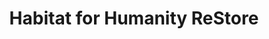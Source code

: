---
title: "Habitat for Humanity ReStore"
url: /beaverton/habitat-for-humanity-restore/
shop: Gebrauchtwaren
---